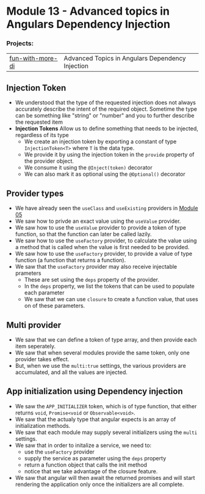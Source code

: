 # Module 13 - Advanced topics in Angulars Dependency Injection

### Projects:
|     |     |
| --- | --- |
| [fun-with-more-di](./fun-with-more-di/) | Advanced Topics in Angulars Dependency Injection |

## Injection Token
* We understood that the type of the requested injection does not always accurately describe the intent of the required object. Sometime the type can be something like "string" or "number" and you to further describe the requested item
* **Injection Tokens** Allow us to define something that needs to be injected, regardless of its type
  * We create an injection token by exporting a constant of type `InjectionToken<T>` where `T` is the data type.
  * We provide it by using the injection token in the `provide` property of the provider object.
  * We consume it using the `@Inject(token)` decorator
  * We can also mark it as optional using the `@Optional()` decorator

## Provider types
* We have already seen the `useClass` and `useExisting` providers in [Module 05](../Module%2005/README.md)
* We saw how to privde an exact value using the `useValue` provider.
* We saw how to use the `useValue` provider to provide a token of type function, so that the function can later be called lazily.
* We saw how to use the `useFactory` provider, to calculate the value using a method that is called when the value is first needed to be provided.
* We saw how to use the `useFactory` provider, to provide a value of type function (a function that returns a function).
* We saw that the `useFactory` provider may also receive injectable prameters
  * These are set using the `deps` property of the provider.
  * In the `deps` property, we list the tokens that can be used to populate each parameter
  * We saw that we can use `closure` to create a function value, that uses on of these parameters.


## Multi provider
* We saw that we can define a token of type array, and then provide each item seperately.
* We saw that when several modules provide the same token, only one provider takes effect.
* But, when we use the `multi:true` settings, the various providers are accumulated, and all the values are injected.


## App initialization using Dependency injection
* We saw the `APP_INITIALIZER` token, which is of type function, that either returns `void`, `Promise<void` or `Observable<void>`. 
* We saw that the actualy type that angular expects is an array of initialization methods.
* We saw that each module may supply several initializers using the `multi` settings.
* We saw that in order to initalize a service, we need to:
  * use the `useFactory` provider
  * supply the service as parameter using the `deps` property
  * return a function object that calls the init method
  * notice that we take advantage of the closure feature.
* We saw that angular will then await the returned promises and will start rendering the application only once the initializers are all complete.